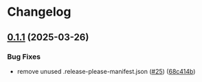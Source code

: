 # Changelog

## [0.1.1](https://github.com/exalsius/exalsius-operator/compare/v0.1.0...v0.1.1) (2025-03-26)


### Bug Fixes

* remove unused .release-please-manifest.json ([#25](https://github.com/exalsius/exalsius-operator/issues/25)) ([68c414b](https://github.com/exalsius/exalsius-operator/commit/68c414b0a56203bc9e0b4cf2faef8819e835a6a2))
